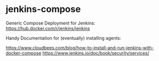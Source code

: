 # jenkins-compose
Generic Compose Deployment for Jenkins: https://hub.docker.com/r/jenkins/jenkins

Handy Documentation for (eventually) installing agents:

https://www.cloudbees.com/blog/how-to-install-and-run-jenkins-with-docker-compose
https://www.jenkins.io/doc/book/security/services/
